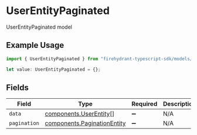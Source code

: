 # UserEntityPaginated

UserEntityPaginated model

## Example Usage

```typescript
import { UserEntityPaginated } from "firehydrant-typescript-sdk/models/components";

let value: UserEntityPaginated = {};
```

## Fields

| Field                                                                      | Type                                                                       | Required                                                                   | Description                                                                |
| -------------------------------------------------------------------------- | -------------------------------------------------------------------------- | -------------------------------------------------------------------------- | -------------------------------------------------------------------------- |
| `data`                                                                     | [components.UserEntity](../../models/components/userentity.md)[]           | :heavy_minus_sign:                                                         | N/A                                                                        |
| `pagination`                                                               | [components.PaginationEntity](../../models/components/paginationentity.md) | :heavy_minus_sign:                                                         | N/A                                                                        |